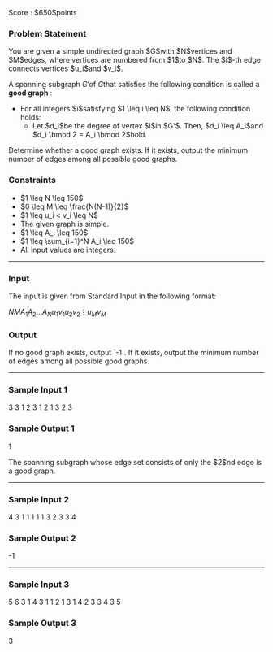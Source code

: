 
<div>

<span>

<span>

<p>
Score : $650$points
</p>

<div>

<section>

### **Problem Statement**

<p>
You are given a simple undirected graph $G$with $N$vertices and $M$edges, where vertices are numbered from $1$to $N$. The $i$-th edge connects vertices $u_i$and $v_i$.

A spanning subgraph $G'$of $G$that satisfies the following condition is called a 
<strong>
good graph
</strong>
:
</p>

<ul>

<li>
For all integers $i$satisfying $1 \leq i \leq N$, the following condition holds:
<ul>

<li>
Let $d_i$be the degree of vertex $i$in $G'$. Then, $d_i \leq A_i$and $d_i \bmod 2 = A_i \bmod 2$hold.
</li>

</ul>

</li>

</ul>

<p>
Determine whether a good graph exists. If it exists, output the minimum number of edges among all possible good graphs.
</p>

</section>

</div>

<div>

<section>

### **Constraints**

<ul>

<li>
$1 \leq N \leq 150$
</li>

<li>
$0 \leq M \leq \frac{N(N-1)}{2}$
</li>

<li>
$1 \leq u_i < v_i \leq N$
</li>

<li>
The given graph is simple.
</li>

<li>
$1 \leq A_i \leq 150$
</li>

<li>
$1 \leq \sum_{i=1}^N A_i \leq 150$
</li>

<li>
All input values are integers.
</li>

</ul>

</section>

</div>

---

<div>

<div>

<section>

### **Input**

<p>
The input is given from Standard Input in the following format:
</p>

<div>

$N$$M$$A_1$$A_2$$\dots$$A_N$$u_1$$v_1$$u_2$$v_2$$\vdots$$u_M$$v_M$
</div>

</section>

</div>

<div>

<section>

### **Output**

<p>
If no good graph exists, output `-1`. If it exists, output the minimum number of edges among all possible good graphs.
</p>

</section>

</div>

</div>

---

<div>

<section>

### **Sample Input 1**

<div>

3 3
1 2 3
1 2
1 3
2 3

</div>

</section>

</div>

<div>

<section>

### **Sample Output 1**

<div>

1

</div>

<p>
The spanning subgraph whose edge set consists of only the $2$nd edge is a good graph.
</p>

</section>

</div>

---

<div>

<section>

### **Sample Input 2**

<div>

4 3
1 1 1 1
1 3
2 3
3 4

</div>

</section>

</div>

<div>

<section>

### **Sample Output 2**

<div>

-1

</div>

</section>

</div>

---

<div>

<section>

### **Sample Input 3**

<div>

5 6
3 1 4 3 1
1 2
1 3
1 4
2 3
3 4
3 5

</div>

</section>

</div>

<div>

<section>

### **Sample Output 3**

<div>

3

</div>

</section>

</div>

</span>

</span>

</div>
